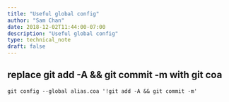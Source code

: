 ```yaml
---
title: "Useful global config"
author: "Sam Chan"
date: 2018-12-02T11:44:00-07:00
description: "Useful global config"
type: technical_note
draft: false
---
```


##  replace git add -A && git commit -m with git coa

```git config --global alias.coa '!git add -A && git commit -m'```